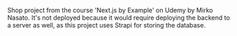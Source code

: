 Shop project from the course 'Next.js by Example' on Udemy by Mirko Nasato. It's not deployed because it would require deploying the backend to a server as well, as this project uses Strapi for storing the database.
